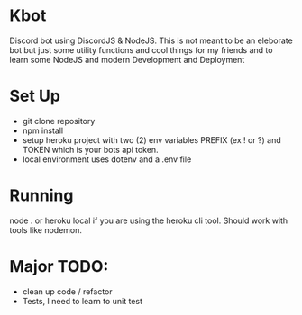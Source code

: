 # Kbot
Discord bot using DiscordJS & NodeJS. This is not meant to be an eleborate bot but just some utility functions and cool things for my friends and to learn some NodeJS and modern Development and Deployment

# Set Up
- git clone repository
- npm install
- setup heroku project with two (2) env variables PREFIX (ex ! or ?) and TOKEN which is your bots api token.
- local environment uses dotenv and a .env file

# Running
node . or heroku local if you are using the heroku cli tool. Should work with tools like nodemon.

# Major TODO:
- clean up code / refactor
- Tests, I need to learn to unit test
